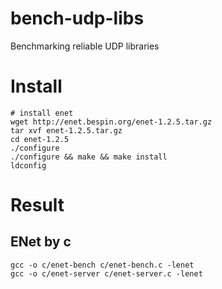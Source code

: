 # bench-udp-libs
Benchmarking reliable UDP libraries

# Install
```
# install enet
wget http://enet.bespin.org/enet-1.2.5.tar.gz
tar xvf enet-1.2.5.tar.gz
cd enet-1.2.5
./configure
./configure && make && make install
ldconfig
```

# Result
## ENet by c
```
gcc -o c/enet-bench c/enet-bench.c -lenet
gcc -o c/enet-server c/enet-server.c -lenet
```
